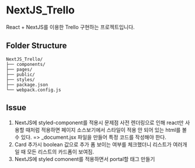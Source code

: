 # NextJS_Trello

React + NextJS를 이용한 Trello 구현하는 프로젝트입니다.

## Folder Structure

```
NextJS_Trello/
├── components/
├── pages/
├── public/
├── styles/
├── package.json
└── webpack.config.js
```

## Issue

1. NextJS에 styled-component를 적용시 문제점
   사전 렌더링으로 인해 react만 사용할 때처럼 적용하면
   페이지 소스보기에서 스타일이 적용 안 되어 있는 html를 볼 수 있다.
   => \_document.jsx 파일을 만들어 특정 코드를 작성해야 한다.
2. Card 추가시 boolean 값으로 추가 폼 보이는 여부를 체크했더니 리스트가 여러개일 때 모든 리스트의 카드폼이 보여짐.
3. NextJS에 styled comonent를 적용하면서 portal할 태그 만들기
